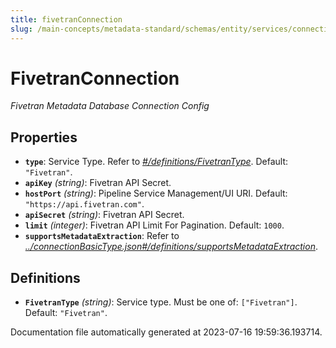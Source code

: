 ```yaml
---
title: fivetranConnection
slug: /main-concepts/metadata-standard/schemas/entity/services/connections/pipeline/fivetranconnection
---
```


# FivetranConnection

*Fivetran Metadata Database Connection Config*

## Properties

- **`type`**: Service Type. Refer to *[#/definitions/FivetranType](#definitions/FivetranType)*. Default: `"Fivetran"`.
- **`apiKey`** *(string)*: Fivetran API Secret.
- **`hostPort`** *(string)*: Pipeline Service Management/UI URI. Default: `"https://api.fivetran.com"`.
- **`apiSecret`** *(string)*: Fivetran API Secret.
- **`limit`** *(integer)*: Fivetran API Limit For Pagination. Default: `1000`.
- **`supportsMetadataExtraction`**: Refer to *[../connectionBasicType.json#/definitions/supportsMetadataExtraction](#/connectionBasicType.json#/definitions/supportsMetadataExtraction)*.
## Definitions

- <a id="definitions/FivetranType"></a>**`FivetranType`** *(string)*: Service type. Must be one of: `["Fivetran"]`. Default: `"Fivetran"`.


Documentation file automatically generated at 2023-07-16 19:59:36.193714.
